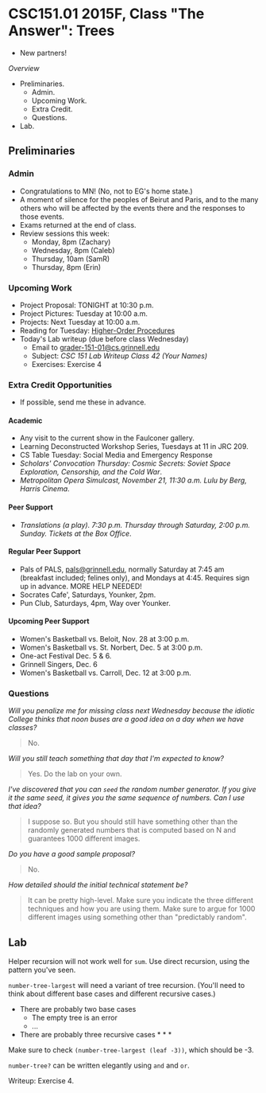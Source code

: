 CSC151.01 2015F, Class "The Answer": Trees
==========================================

* New partners!

_Overview_

* Preliminaries.
    * Admin.
    * Upcoming Work.
    * Extra Credit.
    * Questions.
* Lab.

Preliminaries
-------------

### Admin

* Congratulations to MN!  (No, not to EG's home state.)
* A moment of silence for the peoples of Beirut and Paris, and to the
  many others who will be affected by the events there and the responses
  to those events.
* Exams returned at the end of class.
* Review sessions this week:
    * Monday, 8pm (Zachary)
    * Wednesday, 8pm (Caleb)
    * Thursday, 10am (SamR)
    * Thursday, 8pm (Erin)

### Upcoming Work

* Project Proposal: TONIGHT at 10:30 p.m.
* Project Pictures: Tuesday at 10:00 a.m.
* Projects: Next Tuesday at 10:00 a.m.
* Reading for Tuesday:
  [Higher-Order Procedures](../readings/hop-reading.html)
* Today's Lab writeup (due before class Wednesday)
    * Email to <grader-151-01@cs.grinnell.edu> 
    * Subject: _CSC 151 Lab Writeup Class 42 (Your Names)_
    * Exercises: Exercise 4

### Extra Credit Opportunities

* If possible, send me these in advance.

#### Academic

* Any visit to the current show in the Faulconer gallery.
* Learning Deconstructed Workshop Series, Tuesdays at 11 in JRC 209.
* CS Table Tuesday: Social Media and Emergency Response
* *Scholars' Convocation Thursday: Cosmic Secrets: Soviet Space Exploration,
  Censorship, and the Cold War*.
* *Metropolitan Opera Simulcast, November 21, 11:30 a.m. Lulu by Berg, 
  Harris Cinema*.

#### Peer Support

* *Translations (a play).  7:30 p.m. Thursday through Saturday,
  2:00 p.m. Sunday.  Tickets at the Box Office*.

#### Regular Peer Support

* Pals of PALS, pals@grinnell.edu, normally Saturday at 7:45 am (breakfast
  included; felines only), and Mondays at 4:45.  Requires sign up in 
  advance.    MORE HELP NEEDED!
* Socrates Cafe', Saturdays, Younker, 2pm.
* Pun Club, Saturdays, 4pm, Way over Younker.

#### Upcoming Peer Support

* Women's Basketball vs. Beloit, Nov. 28 at 3:00 p.m.
* Women's Basketball vs. St. Norbert, Dec. 5 at 3:00 p.m.
* One-act Festival Dec. 5 & 6.
* Grinnell Singers, Dec. 6
* Women's Basketball vs. Carroll, Dec. 12 at 3:00 p.m.

### Questions

_Will you penalize me for missing class next Wednesday because the
 idiotic College thinks that noon buses are a good idea on a day
 when we have classes?_

> No.

_Will you still teach something that day that I'm expected to know?_

> Yes.  Do the lab on your own.

_I've discovered that you can `seed` the random number generator. 
 If you give it the same seed, it gives you the same sequence of
 numbers.  Can I use that idea?_

> I suppose so.  But you should still have something other than
  the randomly generated numbers that is computed based on N and
  guarantees 1000 different images.

_Do you have a good sample proposal?_

> No.

_How detailed should the initial technical statement be?_

> It can be pretty high-level.  Make sure you indicate the three different
  techniques and how you are using them.  Make sure to argue for 1000
  different images using something other than "predictably random".

Lab
---

Helper recursion will not work well for `sum`.  Use direct recursion,
using the pattern you've seen.

`number-tree-largest` will need a variant of tree recursion.  (You'll
need to think about different base cases and different recursive cases.)

* There are probably two base cases
    * The empty tree is an error
    * ...
* There are probably three recursive cases
    *
    *
    *

Make sure to check `(number-tree-largest (leaf -3))`, which should be -3.

`number-tree?` can be written elegantly using `and` and `or`.

Writeup: Exercise 4.
